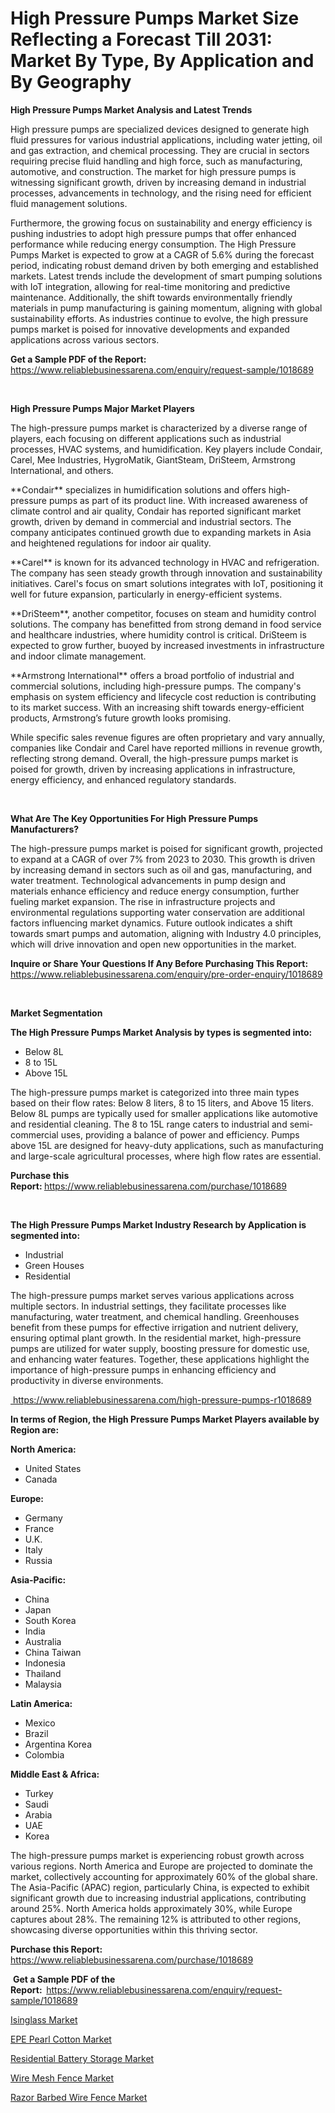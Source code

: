 <p><h1>High Pressure Pumps Market Size Reflecting a Forecast Till 2031: Market By Type, By Application and By Geography</h1></p><p><strong>High Pressure Pumps Market Analysis and Latest Trends</strong></p>
<p><p>High pressure pumps are specialized devices designed to generate high fluid pressures for various industrial applications, including water jetting, oil and gas extraction, and chemical processing. They are crucial in sectors requiring precise fluid handling and high force, such as manufacturing, automotive, and construction. The market for high pressure pumps is witnessing significant growth, driven by increasing demand in industrial processes, advancements in technology, and the rising need for efficient fluid management solutions.</p><p>Furthermore, the growing focus on sustainability and energy efficiency is pushing industries to adopt high pressure pumps that offer enhanced performance while reducing energy consumption. The High Pressure Pumps Market is expected to grow at a CAGR of 5.6% during the forecast period, indicating robust demand driven by both emerging and established markets. Latest trends include the development of smart pumping solutions with IoT integration, allowing for real-time monitoring and predictive maintenance. Additionally, the shift towards environmentally friendly materials in pump manufacturing is gaining momentum, aligning with global sustainability efforts. As industries continue to evolve, the high pressure pumps market is poised for innovative developments and expanded applications across various sectors.</p></p>
<p><strong>Get a Sample PDF of the Report:&nbsp;</strong> <a href="https://www.reliablebusinessarena.com/enquiry/request-sample/1018689">https://www.reliablebusinessarena.com/enquiry/request-sample/1018689</a></p>
<p>&nbsp;</p>
<p><strong>High Pressure Pumps Major Market Players</strong></p>
<p><p>The high-pressure pumps market is characterized by a diverse range of players, each focusing on different applications such as industrial processes, HVAC systems, and humidification. Key players include Condair, Carel, Mee Industries, HygroMatik, GiantSteam, DriSteem, Armstrong International, and others.</p><p>**Condair** specializes in humidification solutions and offers high-pressure pumps as part of its product line. With increased awareness of climate control and air quality, Condair has reported significant market growth, driven by demand in commercial and industrial sectors. The company anticipates continued growth due to expanding markets in Asia and heightened regulations for indoor air quality.</p><p>**Carel** is known for its advanced technology in HVAC and refrigeration. The company has seen steady growth through innovation and sustainability initiatives. Carel's focus on smart solutions integrates with IoT, positioning it well for future expansion, particularly in energy-efficient systems.</p><p>**DriSteem**, another competitor, focuses on steam and humidity control solutions. The company has benefitted from strong demand in food service and healthcare industries, where humidity control is critical. DriSteem is expected to grow further, buoyed by increased investments in infrastructure and indoor climate management.</p><p>**Armstrong International** offers a broad portfolio of industrial and commercial solutions, including high-pressure pumps. The company's emphasis on system efficiency and lifecycle cost reduction is contributing to its market success. With an increasing shift towards energy-efficient products, Armstrong’s future growth looks promising.</p><p>While specific sales revenue figures are often proprietary and vary annually, companies like Condair and Carel have reported millions in revenue growth, reflecting strong demand. Overall, the high-pressure pumps market is poised for growth, driven by increasing applications in infrastructure, energy efficiency, and enhanced regulatory standards.</p></p>
<p>&nbsp;</p>
<p><strong>What Are The Key Opportunities For High Pressure Pumps Manufacturers?</strong></p>
<p><p>The high-pressure pumps market is poised for significant growth, projected to expand at a CAGR of over 7% from 2023 to 2030. This growth is driven by increasing demand in sectors such as oil and gas, manufacturing, and water treatment. Technological advancements in pump design and materials enhance efficiency and reduce energy consumption, further fueling market expansion. The rise in infrastructure projects and environmental regulations supporting water conservation are additional factors influencing market dynamics. Future outlook indicates a shift towards smart pumps and automation, aligning with Industry 4.0 principles, which will drive innovation and open new opportunities in the market.</p></p>
<p><strong>Inquire or Share Your Questions If Any Before Purchasing This Report:</strong> <a href="https://www.reliablebusinessarena.com/enquiry/pre-order-enquiry/1018689">https://www.reliablebusinessarena.com/enquiry/pre-order-enquiry/1018689</a></p>
<p>&nbsp;</p>
<p><strong>Market Segmentation</strong></p>
<p><strong>The High Pressure Pumps Market Analysis by types is segmented into:</strong></p>
<p><ul><li>Below 8L</li><li>8 to 15L</li><li>Above 15L</li></ul></p>
<p><p>The high-pressure pumps market is categorized into three main types based on their flow rates: Below 8 liters, 8 to 15 liters, and Above 15 liters. Below 8L pumps are typically used for smaller applications like automotive and residential cleaning. The 8 to 15L range caters to industrial and semi-commercial uses, providing a balance of power and efficiency. Pumps above 15L are designed for heavy-duty applications, such as manufacturing and large-scale agricultural processes, where high flow rates are essential.</p></p>
<p><strong>Purchase this Report:&nbsp;</strong><a href="https://www.reliablebusinessarena.com/purchase/1018689">https://www.reliablebusinessarena.com/purchase/1018689</a></p>
<p>&nbsp;</p>
<p><strong>The High Pressure Pumps Market Industry Research by Application is segmented into:</strong></p>
<p><ul><li>Industrial</li><li>Green Houses</li><li>Residential</li></ul></p>
<p><p>The high-pressure pumps market serves various applications across multiple sectors. In industrial settings, they facilitate processes like manufacturing, water treatment, and chemical handling. Greenhouses benefit from these pumps for effective irrigation and nutrient delivery, ensuring optimal plant growth. In the residential market, high-pressure pumps are utilized for water supply, boosting pressure for domestic use, and enhancing water features. Together, these applications highlight the importance of high-pressure pumps in enhancing efficiency and productivity in diverse environments.</p></p>
<p><a href="https://www.reliablebusinessarena.com/high-pressure-pumps-r1018689">&nbsp;https://www.reliablebusinessarena.com/high-pressure-pumps-r1018689</a></p>
<p><strong>In terms of Region, the High Pressure Pumps Market Players available by Region are:</strong></p>
<p>
    <p> <strong> North America: </strong>
        <ul>
            <li>United States</li>
            <li>Canada</li>
        </ul>
        </p> 
    <p> <strong> Europe: </strong>
        <ul>
            <li>Germany</li>
            <li>France</li>
            <li>U.K.</li>
            <li>Italy</li>
            <li>Russia</li>
        </ul>
        </p> 
    <p> <strong> Asia-Pacific: </strong>
        <ul>
            <li>China</li>
            <li>Japan</li>
            <li>South Korea</li>
            <li>India</li>
            <li>Australia</li>
            <li>China Taiwan</li>
            <li>Indonesia</li>
            <li>Thailand</li>
            <li>Malaysia</li>
        </ul>
        </p> 
    <p> <strong> Latin America: </strong>
        <ul>
            <li>Mexico</li>
            <li>Brazil</li>
            <li>Argentina Korea</li>
            <li>Colombia</li>
        </ul>
        </p> 
    <p> <strong> Middle East & Africa: </strong>
        <ul>
            <li>Turkey</li>
            <li>Saudi</li>
            <li>Arabia</li>
            <li>UAE</li>
            <li>Korea</li>
        </ul>
    </p>
    </p>
<p><p>The high-pressure pumps market is experiencing robust growth across various regions. North America and Europe are projected to dominate the market, collectively accounting for approximately 60% of the global share. The Asia-Pacific (APAC) region, particularly China, is expected to exhibit significant growth due to increasing industrial applications, contributing around 25%. North America holds approximately 30%, while Europe captures about 28%. The remaining 12% is attributed to other regions, showcasing diverse opportunities within this thriving sector.</p></p>
<p><strong>Purchase this Report: </strong><a href="https://www.reliablebusinessarena.com/purchase/1018689">https://www.reliablebusinessarena.com/purchase/1018689</a></p>
<p>&nbsp;<strong>Get a Sample PDF of the Report:&nbsp;&nbsp;</strong><a href="https://www.reliablebusinessarena.com/enquiry/request-sample/1018689">https://www.reliablebusinessarena.com/enquiry/request-sample/1018689</a></p>
<p><strong></strong></p>
<p><p><a href="https://issuu.com/reportprime-2/docs/isinglass-market-size-2030.pptx_f782ae7b9e5937">Isinglass Market</a></p><p><a href="https://www.linkedin.com/pulse/emerging-trends-epe-pearl-cotton-market-global-outlook-future-ofhze?trackingId=Gr8JDzHNRSyY8Q5Kpcjyfw%3D%3D">EPE Pearl Cotton Market</a></p><p><a href="https://www.linkedin.com/pulse/future-ready-strategic-insights-global-residential-battery-cd6ge?trackingId=G09LVQ3VQAqpzXNbsccZiw%3D%3D">Residential Battery Storage Market</a></p><p><a href="https://medium.com/@jarredmertz90/this-wire-mesh-fence-market-research-report-evaluates-the-key-market-trends-drivers-and-5e1eaf244b9f">Wire Mesh Fence Market</a></p><p><a href="https://medium.com/@jarredmertz90/the-razor-barbed-wire-fence-market-research-report-provides-an-in-depth-and-up-to-date-analysis-a389c49b4db9">Razor Barbed Wire Fence Market</a></p></p>